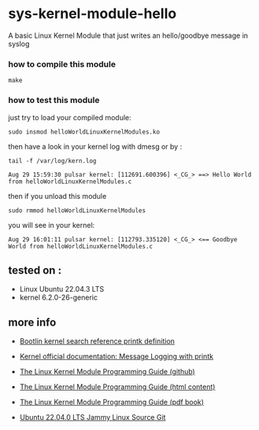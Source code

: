 # sys-kernel-module-hello
A basic Linux Kernel Module that just writes an hello/goodbye message in syslog

### how to compile this module
	
	make 

### how to test this module 

just try to load your compiled module:
	
	sudo insmod helloWorldLinuxKernelModules.ko

then have a look in your kernel log with dmesg or by :

	tail -f /var/log/kern.log

	Aug 29 15:59:30 pulsar kernel: [112691.600396] <_CG_> ==> Hello World from helloWorldLinuxKernelModules.c


then if you unload this module 

	sudo rmmod helloWorldLinuxKernelModules

you will see in your kernel:

	Aug 29 16:01:11 pulsar kernel: [112793.335120] <_CG_> <== Goodbye World from helloWorldLinuxKernelModules.c 

## tested on :

 + Linux Ubuntu 22.04.3 LTS
 + kernel 6.2.0-26-generic

## more info

 + [Bootlin kernel search reference printk definition](https://elixir.bootlin.com/linux/v6.2/source/include/linux/printk.h#L433)

 + [Kernel official documentation: Message Logging with printk](https://docs.kernel.org/core-api/printk-basics.html?highlight=printk)

 + [The Linux Kernel Module Programming Guide (github)](https://github.com/sysprog21/lkmpg)
 
 + [The Linux Kernel Module Programming Guide (html content)](https://sysprog21.github.io/lkmpg/)

 + [The Linux Kernel Module Programming Guide (pdf book)](https://github.com/sysprog21/lkmpg/releases/download/latest/lkmpg.pdf)

+ [Ubuntu 22.04.0 LTS Jammy Linux Source Git](https://code.launchpad.net/~ubuntu-kernel/ubuntu/+source/linux/+git/jammy/+ref/hwe-6.2-prep)
